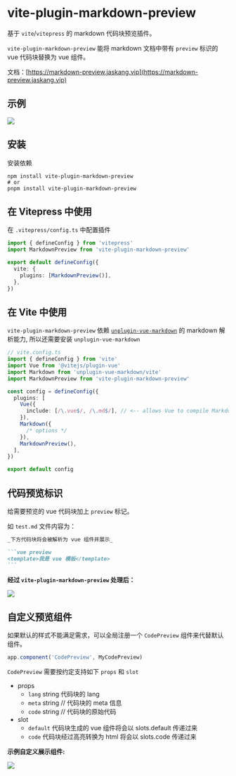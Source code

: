 # vite-plugin-markdown-preview

基于 `vite`/`vitepress` 的 markdown 代码块预览插件。

`vite-plugin-markdown-preview` 能将 markdown 文档中带有 `preview` 标识的 vue 代码块替换为 vue 组件。

文档：[https://markdown-preview.jaskang.vip](https://markdown-preview.jaskang.vip)

## 示例

![](https://markdown-preview.jaskang.vip/1.png)

## 安装

安装依赖

```shell
npm install vite-plugin-markdown-preview
# or
pnpm install vite-plugin-markdown-preview
```

## 在 Vitepress 中使用

在 `.vitepress/config.ts` 中配置插件

```ts
import { defineConfig } from 'vitepress'
import MarkdownPreview from 'vite-plugin-markdown-preview'

export default defineConfig({
  vite: {
    plugins: [MarkdownPreview()],
  },
})
```

## 在 Vite 中使用

`vite-plugin-markdown-preview` 依赖 [`unplugin-vue-markdown`](https://github.com/mdit-vue/unplugin-vue-markdown) 的 markdown 解析能力, 所以还需要安装 `unplugin-vue-markdown`

```ts
// vite.config.ts
import { defineConfig } from 'vite'
import Vue from '@vitejs/plugin-vue'
import Markdown from 'unplugin-vue-markdown/vite'
import MarkdownPreview from 'vite-plugin-markdown-preview'

const config = defineConfig({
  plugins: [
    Vue({
      include: [/\.vue$/, /\.md$/], // <-- allows Vue to compile Markdown files
    }),
    Markdown({
      /* options */
    }),
    MarkdownPreview(),
  ],
})

export default config
```

## 代码预览标识

给需要预览的 vue 代码块加上 `preview` 标记。

如 `test.md` 文件内容为：

````markdown
_下方代码块将会被解析为 vue 组件并展示_

```vue preview
<template>我是 vue 模板</template>
```
````

**经过 `vite-plugin-markdown-preview` 处理后：**

![](https://markdown-preview.jaskang.vip/2.png)

## 自定义预览组件

如果默认的样式不能满足需求，可以全局注册一个 `CodePreview` 组件来代替默认组件。

```ts
app.component('CodePreview', MyCodePreview)
```

`CodePreview` 需要按约定支持如下 `props` 和 `slot`

- props
  - `lang` string 代码块的 lang
  - `meta` string // 代码块的 meta 信息
  - `code` string // 代码块的原始代码
- slot
  - `default` 代码块生成的 vue 组件将会以 slots.default 传递过来
  - `code` 代码块经过高亮转换为 html 将会以 slots.code 传递过来

**示例自定义展示组件:**

![](https://markdown-preview.jaskang.vip/3.png)
